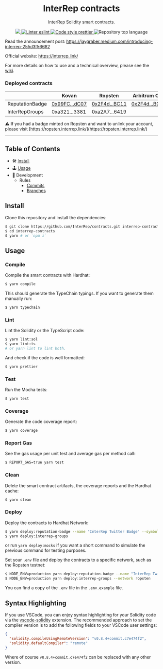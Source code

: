 <p align="center">
    <h1 align="center">
        InterRep contracts
    </h1>
    <p align="center">InterRep Solidity smart contracts.</p>
</p>

<p align="center">
    <a href="https://github.com/InterRep" target="_blank">
        <img src="https://img.shields.io/badge/project-InterRep-blue.svg?style=flat-square">
    </a>
    <a href="https://eslint.org/" target="_blank">
        <img alt="Linter eslint" src="https://img.shields.io/badge/linter-eslint-8080f2?style=flat-square&logo=eslint">
    </a>
    <a href="https://prettier.io/" target="_blank">
        <img alt="Code style prettier" src="https://img.shields.io/badge/code%20style-prettier-f8bc45?style=flat-square&logo=prettier">
    </a>
    <img alt="Repository top language" src="https://img.shields.io/github/languages/top/InterRep/contracts?style=flat-square">
</p>

Read the announcement post: https://jaygraber.medium.com/introducing-interrep-255d3f56682

Official website: https://interrep.link/

For more details on how to use and a technical overview, please see the [wiki](https://github.com/InterRep/contracts/wiki).

### Deployed contracts

|                  | Kovan   | Ropsten           | Arbitrum One    |
|------------------|-----|--------------|-----------------|
| ReputationBadge   |  [0x99FC...dC07](https://kovan.etherscan.io/address/0x99FCf805C468977e0F8Ceae21935268EEceadC07)  |  [0x2F4d...BC11](https://ropsten.etherscan.io/address/0x2F4d1333337b5C4C47Db5DB3A36eD547a549BC11)       | [0x2F4d...BC11](https://explorer.offchainlabs.com/address/0x2F4d1333337b5C4C47Db5DB3A36eD547a549BC11) |
| InterRepGroups   |  [0xa321...3381](https://kovan.etherscan.io/address/0xa321683924BeBbB6Ea8e3fA5734068fbD5a63381)   | [0xa2A7...6419](https://ropsten.etherscan.io/address/0xa2A7f256B4Ea653eef95965D09bbdBb4b4526419)       |  |

⚠️ If you had a badge minted on Ropsten and want to unlink your account, please visit [https://ropsten.interrep.link/](https://ropsten.interrep.link/)

---

## Table of Contents

-   🛠 [Install](#install)
-   🕹 [Usage](#usage)
-   🔬 Development
    -   Rules
        -   [Commits](https://github.com/cedoor/cedoor/tree/main/git#commits-rules)
        -   [Branches](https://github.com/cedoor/cedoor/tree/main/git#branch-rules)

## Install

Clone this repository and install the dependencies:

```bash
$ git clone https://github.com/InterRep/contracts.git interrep-contracts
$ cd interrep-contracts
$ yarn # or `npm i`
```

## Usage

### Compile

Compile the smart contracts with Hardhat:

```bash
$ yarn compile
```

This should generate the TypeChain typings. If you want to generate them manually run:

```bash
$ yarn typechain
```

### Lint

Lint the Solidity or the TypeScript code:

```bash
$ yarn lint:sol
$ yarn lint:ts
# or yarn lint to lint both.
```

And check if the code is well formatted:

```bash
$ yarn prettier
```

### Test

Run the Mocha tests:

```bash
$ yarn test
```

### Coverage

Generate the code coverage report:

```bash
$ yarn coverage
```

### Report Gas

See the gas usage per unit test and average gas per method call:

```bash
$ REPORT_GAS=true yarn test
```

### Clean

Delete the smart contract artifacts, the coverage reports and the Hardhat cache:

```bash
$ yarn clean
```

### Deploy

Deploy the contracts to Hardhat Network:

```bash
$ yarn deploy:reputation-badge --name "InterRep Twitter Badge" --symbol iTWITT
$ yarn deploy:interrep-groups
```

or run `yarn deploy:mocks` if you want a short command to simulate the previous command for testing purposes.

Set your `.env` file and deploy the contracts to a specific network, such as the Ropsten testnet:

```bash
$ NODE_ENV=production yarn deploy:reputation-badge --name "InterRep Twitter Badge" --symbol iTWITT --network ropsten
$ NODE_ENV=production yarn deploy:interrep-groups --network ropsten
```

You can find a copy of the `.env` file in the `.env.example` file.

## Syntax Highlighting

If you use VSCode, you can enjoy syntax highlighting for your Solidity code via the
[vscode-solidity](https://github.com/juanfranblanco/vscode-solidity) extension. The recommended approach to set the
compiler version is to add the following fields to your VSCode user settings:

```json
{
  "solidity.compileUsingRemoteVersion": "v0.8.4+commit.c7e474f2",
  "solidity.defaultCompiler": "remote"
}
```

Where of course `v0.8.4+commit.c7e474f2` can be replaced with any other version.
